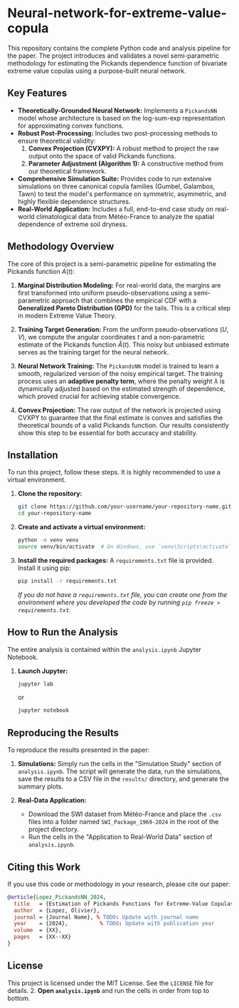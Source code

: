 # Neural-network-for-extreme-value-copula
This repository contains the complete Python code and analysis pipeline for the paper. The project introduces and validates a novel semi-parametric methodology for estimating the Pickands dependence function of bivariate extreme value copulas using a purpose-built neural network.
## Key Features

- **Theoretically-Grounded Neural Network:** Implements a `PickandsNN` model whose architecture is based on the log-sum-exp representation for approximating convex functions.
- **Robust Post-Processing:** Includes two post-processing methods to ensure theoretical validity:
    1.  **Convex Projection (CVXPY):** A robust method to project the raw output onto the space of valid Pickands functions.
    2.  **Parameter Adjustment (Algorithm 1):** A constructive method from our theoretical framework.
- **Comprehensive Simulation Suite:** Provides code to run extensive simulations on three canonical copula families (Gumbel, Galambos, Tawn) to test the model's performance on symmetric, asymmetric, and highly flexible dependence structures.
- **Real-World Application:** Includes a full, end-to-end case study on real-world climatological data from Météo-France to analyze the spatial dependence of extreme soil dryness.

## Methodology Overview

The core of this project is a semi-parametric pipeline for estimating the Pickands function $A(t)$:

1.  **Marginal Distribution Modeling:** For real-world data, the margins are first transformed into uniform pseudo-observations using a semi-parametric approach that combines the empirical CDF with a **Generalized Pareto Distribution (GPD)** for the tails. This is a critical step in modern Extreme Value Theory.

2.  **Training Target Generation:** From the uniform pseudo-observations $(U, V)$, we compute the angular coordinates $t$ and a non-parametric estimate of the Pickands function $\hat{A}(t)$. This noisy but unbiased estimate serves as the training target for the neural network.

3.  **Neural Network Training:** The `PickandsNN` model is trained to learn a smooth, regularized version of the noisy empirical target. The training process uses an **adaptive penalty term**, where the penalty weight $\lambda$ is dynamically adjusted based on the estimated strength of dependence, which proved crucial for achieving stable convergence.

4.  **Convex Projection:** The raw output of the network is projected using CVXPY to guarantee that the final estimate is convex and satisfies the theoretical bounds of a valid Pickands function. Our results consistently show this step to be essential for both accuracy and stability.

## Installation

To run this project, follow these steps. It is highly recommended to use a virtual environment.

1.  **Clone the repository:**
    ```bash
    git clone https://github.com/your-username/your-repository-name.git
    cd your-repository-name
    ```

2.  **Create and activate a virtual environment:**
    ```bash
    python -m venv venv
    source venv/bin/activate  # On Windows, use `venv\Scripts\activate`
    ```

3.  **Install the required packages:**
    A `requirements.txt` file is provided. Install it using pip:
    ```bash
    pip install -r requirements.txt
    ```
    *If you do not have a `requirements.txt` file, you can create one from the environment where you developed the code by running `pip freeze > requirements.txt`.*

## How to Run the Analysis

The entire analysis is contained within the `analysis.ipynb` Jupyter Notebook.

1.  **Launch Jupyter:**
    ```bash
    jupyter lab
    ```
    or
    ```bash
    jupyter notebook
    ```
## Reproducing the Results

To reproduce the results presented in the paper:

1.  **Simulations:** Simply run the cells in the "Simulation Study" section of `analysis.ipynb`. The script will generate the data, run the simulations, save the results to a CSV file in the `results/` directory, and generate the summary plots.

2.  **Real-Data Application:**
    - Download the SWI dataset from Météo-France and place the `.csv` files into a folder named `SWI_Package_1969-2024` in the root of the project directory.
    - Run the cells in the "Application to Real-World Data" section of `analysis.ipynb`.

## Citing this Work

If you use this code or methodology in your research, please cite our paper:

```bibtex
@article{Lopez_PickandsNN_2024,
  title   = {Estimation of Pickands Functions for Extreme-Value Copulas via Neural Networks: A Comparative Study on Gumbel, Galambos and Tawn},
  author  = {Lopez, Olivier},
  journal = {Journal Name}, % TODO: Update with journal name
  year    = {2024},          % TODO: Update with publication year
  volume  = {XX},
  pages   = {XX--XX}
}
```

## License

This project is licensed under the MIT License. See the `LICENSE` file for details.
2.  **Open `analysis.ipynb`** and run the cells in order from top to bottom.
